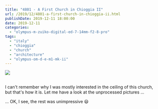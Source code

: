 ```yaml
---
title: "4801 - A First Church in Chioggia II"
url: /2019/12/4801-a-first-church-in-chioggia-ii.html
publishDate: 2019-12-11 18:00:00
date: 2019-12-11
categories: 
  - "olympus-m-zuiko-digital-ed-7-14mm-f2-8-pro"
tags: 
  - "italy"
  - "chioggia"
  - "church"
  - "architecture"
  - "olympus-om-d-e-m1-mk-ii"
---
```

<div class="container">
<div class="center"><a target="_blank" href="https://d25zfm9zpd7gm5.cloudfront.net/1200x1200/2018/20180510_170639_lr.jpg"><img class="webfeedsFeaturedVisual" src="https://d25zfm9zpd7gm5.cloudfront.net/0600x0600/2018/20180510_170639_lr.jpg" /></a></div>
</div>
<br />

I can't remember why I was mostly interested in the ceiling of this
church, but that's how it is. Let me have a look at the unprocessed
pictures ...

... OK, I see, the rest was unimpressive :smiley: